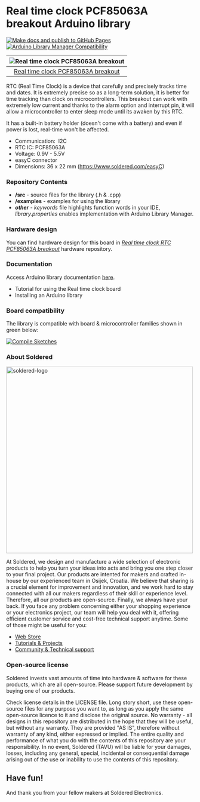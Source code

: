 # Real time clock PCF85063A breakout Arduino library

[![Make docs and publish to GitHub Pages](https://github.com/SolderedElectronics/Soldered-PCF85063A-RTC-Module-Arduino-Library/actions/workflows/make_docs.yml/badge.svg?branch=dev)](https://github.com/SolderedElectronics/Soldered-PCF85063A-RTC-Module-Arduino-Library/actions/workflows/make_docs.yml)
[![Arduino Library Manager Compatibility](https://github.com/SolderedElectronics/Soldered-PCF85063A-RTC-Module-Arduino-Library/actions/workflows/arduino_lint.yml/badge.svg?branch=dev)](https://github.com/SolderedElectronics/Soldered-PCF85063A-RTC-Module-Arduino-Library/actions/workflows/arduino_lint.yml)


| ![Real time clock PCF85063A breakout](https://upload.wikimedia.org/wikipedia/commons/8/8f/Example_image.svg) |
| :--------------------------------------------------------------------------------------------------------------: |
|                      [Real time clock PCF85063A breakout](https://solde.red/333051)                      |

RTC (Real Time Clock) is a device that carefully and precisely tracks time and dates. It is extremely precise so as a long-term solution, it is better for time tracking than clock on microcontrollers. This breakout can work with extremely low current and thanks to the alarm option and interrupt pin, it will allow a microcontroller to enter sleep mode until its awaken by this RTC.

It has a built-in battery holder (doesn't come with a battery) and even if power is lost, real-time won't be affected.

- Communication:  I2C
- RTC IC: PCF85063A
- Voltage: 0.9V - 5.5V
- easyC connector
- Dimensions: 36 x 22 mm (https://www.soldered.com/easyC)

### Repository Contents

- **/src** - source files for the library (.h & .cpp)
- **/examples** - examples for using the library
- **_other_** - _keywords_ file highlights function words in your IDE, _library.properties_ enables implementation with Arduino Library Manager.

### Hardware design

You can find hardware design for this board in [_Real time clock RTC PCF85063A breakout_](https://github.com/SolderedElectronics/Real-time-clock-RTC-PCF85063A-breakout-hardware-design) hardware repository.

### Documentation

Access Arduino library documentation [here](https://SolderedElectronics.github.io/Soldered-PCF85063A-RTC-Module-Arduino-Library/).

- Tutorial for using the Real time clock board
- Installing an Arduino library

### Board compatibility

The library is compatible with board & microcontroller families shown in green below:

[![Compile Sketches](http://github-actions.40ants.com/e-radionicacom/Soldered-PCF85063A-RTC-Module-Arduino-Library/matrix.svg?branch=dev&only=Compile%20Sketches)](https://github.com/SolderedElectronics/Soldered-PCF85063A-RTC-Module-Arduino-Library/actions/workflows/compile_test.yml)

### About Soldered

<img src="https://raw.githubusercontent.com/e-radionicacom/Soldered-Generic-Arduino-Library/dev/extras/Soldered-logo-color.png" alt="soldered-logo" width="500"/>

At Soldered, we design and manufacture a wide selection of electronic products to help you turn your ideas into acts and bring you one step closer to your final project. Our products are intented for makers and crafted in-house by our experienced team in Osijek, Croatia. We believe that sharing is a crucial element for improvement and innovation, and we work hard to stay connected with all our makers regardless of their skill or experience level. Therefore, all our products are open-source. Finally, we always have your back. If you face any problem concerning either your shopping experience or your electronics project, our team will help you deal with it, offering efficient customer service and cost-free technical support anytime. Some of those might be useful for you:

- [Web Store](https://www.soldered.com/shop)
- [Tutorials & Projects](https://soldered.com/learn)
- [Community & Technical support](https://soldered.com/community)

### Open-source license

Soldered invests vast amounts of time into hardware & software for these products, which are all open-source. Please support future development by buying one of our products.

Check license details in the LICENSE file. Long story short, use these open-source files for any purpose you want to, as long as you apply the same open-source licence to it and disclose the original source. No warranty - all designs in this repository are distributed in the hope that they will be useful, but without any warranty. They are provided "AS IS", therefore without warranty of any kind, either expressed or implied. The entire quality and performance of what you do with the contents of this repository are your responsibility. In no event, Soldered (TAVU) will be liable for your damages, losses, including any general, special, incidental or consequential damage arising out of the use or inability to use the contents of this repository.

## Have fun!

And thank you from your fellow makers at Soldered Electronics.
